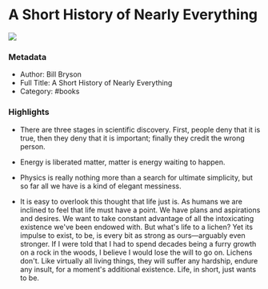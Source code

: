# A Short History of Nearly Everything

![](https://m.media-amazon.com/images/I/51ymen1ByKL._AC_UF1000,1000_QL80_.jpg)

### Metadata

- Author: Bill Bryson
- Full Title: A Short History of Nearly Everything
- Category: #books

### Highlights

- There are three stages in scientific discovery. First, people deny that it is true, then they deny that it is important; finally they credit the wrong person.

- Energy is liberated matter, matter is energy waiting to happen.

- Physics is really nothing more than a search for ultimate simplicity, but so far all we have is a kind of elegant messiness.

- It is easy to overlook this thought that life just is. As humans we are inclined to feel that life must have a point. We have plans and aspirations and desires. We want to take constant advantage of all the intoxicating existence we've been endowed with. But what's life to a lichen? Yet its impulse to exist, to be, is every bit as strong as ours—arguably even stronger. If I were told that I had to spend decades being a furry growth on a rock in the woods, I believe I would lose the will to go on. Lichens don't. Like virtually all living things, they will suffer any hardship, endure any insult, for a moment's additional existence. Life, in short, just wants to be.
